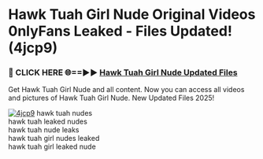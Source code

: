 # Hawk Tuah Girl Nude Original Videos 0nlyFans Leaked - Files Updated! (4jcp9)

<h3>🔴 CLICK HERE 🌐==►► <a href="https://tinyurl.com/yrmya6cz" rel="nofollow">Hawk Tuah Girl Nude Updated Files</a></h3>

Get Hawk Tuah Girl Nude and all content. Now you can access all videos and pictures of Hawk Tuah Girl Nude. New Updated Files 2025!

[![4jcp9](https://i.imgur.com/FMdXYCs.gif)](https://tinyurl.com/yrmya6cz)
hawk tuah nudes<br>
hawk tuah leaked nudes<br>
hawk tuah nude leaks<br>
hawk tuah girl nudes leaked<br>
hawk tuah girl leaked nude
